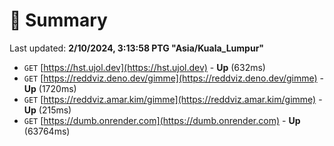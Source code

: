 # 📖 Summary
Last updated: **2/10/2024, 3:13:58 PTG "Asia/Kuala_Lumpur"**

- `GET` [https://hst.ujol.dev](https://hst.ujol.dev) - **Up** (632ms)
- `GET` [https://reddviz.deno.dev/gimme](https://reddviz.deno.dev/gimme) - **Up** (1720ms)
- `GET` [https://reddviz.amar.kim/gimme](https://reddviz.amar.kim/gimme) - **Up** (215ms)
- `GET` [https://dumb.onrender.com](https://dumb.onrender.com) - **Up** (63764ms)
